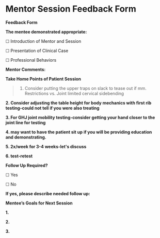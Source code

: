 # Mentor Session Feedback Form

**Feedback Form**

**The mentee demonstrated appropriate:**

☐ Introduction of Mentor and Session

☐ Presentation of Clinical Case

☐ Professional Behaviors

**Mentor Comments:**

**Take Home Points of Patient Session**

> 1. Consider putting the upper traps on slack to tease out if mm. Restrictions vs. Joint limited cervical sidebending
> 

**2. Consider adjusting the table height for body mechanics with first rib testing-could not tell if you were also treating**

**3. For GHJ joint mobility testing-consider getting your hand closer to the joint line for testing**

**4. may want to have the patient sit up if you will be providing education and demonstrating.**

**5. 2x/week for 3-4 weeks-let's discuss**

**6. test-retest**

**Follow Up Required?**

☐ Yes

☐ No

**If yes, please describe needed follow up:**

**Mentee’s Goals for Next Session**

**1.**

**2.**

**3.**